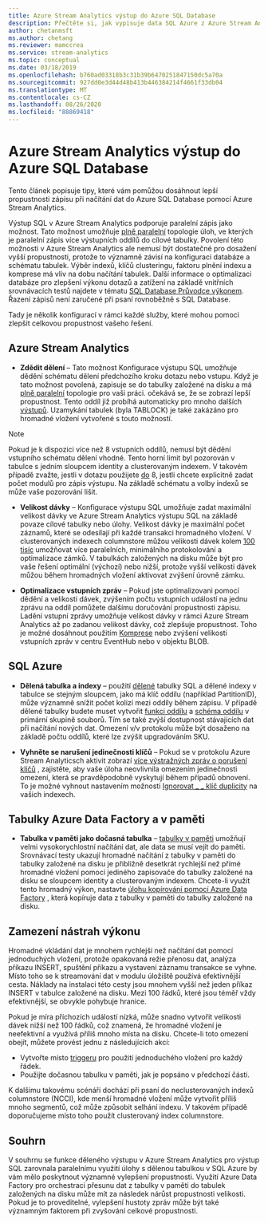 ```yaml
---
title: Azure Stream Analytics výstup do Azure SQL Database
description: Přečtěte si, jak vypisuje data SQL Azure z Azure Stream Analytics a dosahují vyšších sazeb propustnosti zápisu.
author: chetanmsft
ms.author: chetang
ms.reviewer: mamccrea
ms.service: stream-analytics
ms.topic: conceptual
ms.date: 03/18/2019
ms.openlocfilehash: b760ad03318b3c31b39b6470251847150dc5a70a
ms.sourcegitcommit: 927dd0e3d44d48b413b446384214f4661f33db04
ms.translationtype: MT
ms.contentlocale: cs-CZ
ms.lasthandoff: 08/26/2020
ms.locfileid: "88869418"
---
```

# <a name="azure-stream-analytics-output-to-azure-sql-database"></a>Azure Stream Analytics výstup do Azure SQL Database

Tento článek popisuje tipy, které vám pomůžou dosáhnout lepší propustnosti zápisu při načítání dat do Azure SQL Database pomocí Azure Stream Analytics.

Výstup SQL v Azure Stream Analytics podporuje paralelní zápis jako možnost. Tato možnost umožňuje [plně paralelní](stream-analytics-parallelization.md#embarrassingly-parallel-jobs) topologie úloh, ve kterých je paralelní zápis více výstupních oddílů do cílové tabulky. Povolení této možnosti v Azure Stream Analytics ale nemusí být dostatečné pro dosažení vyšší propustnosti, protože to významně závisí na konfiguraci databáze a schématu tabulek. Výběr indexů, klíčů clusteringu, faktoru plnění indexu a komprese má vliv na dobu načítání tabulek. Další informace o optimalizaci databáze pro zlepšení výkonu dotazů a zatížení na základě vnitřních srovnávacích testů najdete v tématu [SQL Database Průvodce výkonem](../azure-sql/database/performance-guidance.md). Řazení zápisů není zaručené při psaní rovnoběžně s SQL Database.

Tady je několik konfigurací v rámci každé služby, které mohou pomoci zlepšit celkovou propustnost vašeho řešení.

## <a name="azure-stream-analytics"></a>Azure Stream Analytics

- **Zdědit dělení** – Tato možnost Konfigurace výstupu SQL umožňuje dědění schématu dělení předchozího kroku dotazu nebo vstupu. Když je tato možnost povolená, zapisuje se do tabulky založené na disku a má [plně paralelní](stream-analytics-parallelization.md#embarrassingly-parallel-jobs) topologie pro vaši práci. očekává se, že se zobrazí lepší propustnost. Tento oddíl již probíhá automaticky pro mnoho dalších [výstupů](stream-analytics-parallelization.md#partitions-in-inputs-and-outputs). Uzamykání tabulek (byla TABLOCK) je také zakázáno pro hromadné vložení vytvořené s touto možností.

> [!NOTE] 
> Pokud je k dispozici více než 8 vstupních oddílů, nemusí být dědění vstupního schématu dělení vhodné. Tento horní limit byl pozorován v tabulce s jedním sloupcem identity a clusterovaným indexem. V takovém případě zvažte, jestli v dotazu použijete [do](https://docs.microsoft.com/stream-analytics-query/into-azure-stream-analytics#into-shard-count) 8, jestli chcete explicitně zadat počet modulů pro zápis výstupu. Na základě schématu a volby indexů se může vaše pozorování lišit.

- **Velikost dávky** – Konfigurace výstupu SQL umožňuje zadat maximální velikost dávky ve Azure Stream Analytics výstupu SQL na základě povaze cílové tabulky nebo úlohy. Velikost dávky je maximální počet záznamů, které se odesílají při každé transakci hromadného vložení. V clusterovaných indexech columnstore můžou velikosti dávek kolem [100 tisíc](https://docs.microsoft.com/sql/relational-databases/indexes/columnstore-indexes-data-loading-guidance) umožňovat více paralelních, minimálního protokolování a optimalizace zámků. V tabulkách založených na disku může být pro vaše řešení optimální (výchozí) nebo nižší, protože vyšší velikosti dávek můžou během hromadných vložení aktivovat zvýšení úrovně zámku.

- **Optimalizace vstupních zpráv** – Pokud jste optimalizovani pomocí dědění a velikosti dávek, zvýšením počtu vstupních událostí na jednu zprávu na oddíl pomůžete dalšímu doručování propustnosti zápisu. Ladění vstupní zprávy umožňuje velikost dávky v rámci Azure Stream Analytics až po zadanou velikost dávky, což zlepšuje propustnost. Toho je možné dosáhnout použitím [Komprese](stream-analytics-define-inputs.md) nebo zvýšení velikosti vstupních zpráv v centru EventHub nebo v objektu BLOB.

## <a name="sql-azure"></a>SQL Azure

- **Dělená tabulka a indexy** – použití [dělené](https://docs.microsoft.com/sql/relational-databases/partitions/partitioned-tables-and-indexes?view=sql-server-2017) tabulky SQL a dělené indexy v tabulce se stejným sloupcem, jako má klíč oddílu (například PartitionID), může významně snížit počet kolizí mezi oddíly během zápisu. V případě dělené tabulky budete muset vytvořit [funkci oddílu](https://docs.microsoft.com/sql/t-sql/statements/create-partition-function-transact-sql?view=sql-server-2017) a [schéma oddílu](https://docs.microsoft.com/sql/t-sql/statements/create-partition-scheme-transact-sql?view=sql-server-2017) v primární skupině souborů. Tím se také zvýší dostupnost stávajících dat při načítání nových dat. Omezení v/v protokolu může být dosaženo na základě počtu oddílů, které lze zvýšit upgradováním SKU.

- **Vyhněte se narušení jedinečnosti klíčů** – Pokud se v protokolu Azure Stream Analyticsch aktivit zobrazí [více výstražných zpráv o porušení klíčů](stream-analytics-troubleshoot-output.md#key-violation-warning-with-azure-sql-database-output) , zajistěte, aby vaše úloha neovlivnila omezením jedinečnosti omezení, která se pravděpodobně vyskytují během případů obnovení. To je možné vyhnout nastavením možnosti [Ignorovat \_ \_ klíč duplicity](stream-analytics-troubleshoot-output.md#key-violation-warning-with-azure-sql-database-output) na vašich indexech.

## <a name="azure-data-factory-and-in-memory-tables"></a>Tabulky Azure Data Factory a v paměti

- **Tabulka v paměti jako dočasná tabulka** – [tabulky v paměti](/sql/relational-databases/in-memory-oltp/in-memory-oltp-in-memory-optimization) umožňují velmi vysokorychlostní načítání dat, ale data se musí vejít do paměti. Srovnávací testy ukazují hromadné načítání z tabulky v paměti do tabulky založené na disku je přibližně desetkrát rychlejší než přímé hromadné vložení pomocí jediného zapisovače do tabulky založené na disku se sloupcem identity a clusterovaným indexem. Chcete-li využít tento hromadný výkon, nastavte [úlohu kopírování pomocí Azure Data Factory](../data-factory/connector-azure-sql-database.md) , která kopíruje data z tabulky v paměti do tabulky založené na disku.

## <a name="avoiding-performance-pitfalls"></a>Zamezení nástrah výkonu
Hromadné vkládání dat je mnohem rychlejší než načítání dat pomocí jednoduchých vložení, protože opakovaná režie přenosu dat, analýza příkazu INSERT, spuštění příkazu a vystavení záznamu transakce se vyhne. Místo toho se k streamování dat v modulu úložiště používá efektivnější cesta. Náklady na instalaci této cesty jsou mnohem vyšší než jeden příkaz INSERT v tabulce založené na disku. Mezi 100 řádků, které jsou téměř vždy efektivnější, se obvykle pohybuje hranice. 

Pokud je míra příchozích událostí nízká, může snadno vytvořit velikosti dávek nižší než 100 řádků, což znamená, že hromadné vložení je neefektivní a využívá příliš mnoho místa na disku. Chcete-li toto omezení obejít, můžete provést jednu z následujících akcí:
* Vytvořte místo [triggeru](/sql/t-sql/statements/create-trigger-transact-sql) pro použití jednoduchého vložení pro každý řádek.
* Použijte dočasnou tabulku v paměti, jak je popsáno v předchozí části.

K dalšímu takovému scénáři dochází při psaní do neclusterovaných indexů columnstore (NCCI), kde menší hromadné vložení může vytvořit příliš mnoho segmentů, což může způsobit selhání indexu. V takovém případě doporučujeme místo toho použít clusterovaný index columnstore.

## <a name="summary"></a>Souhrn

V souhrnu se funkce děleného výstupu v Azure Stream Analytics pro výstup SQL zarovnala paralelnímu využití úlohy s dělenou tabulkou v SQL Azure by vám mělo poskytnout významné vylepšení propustnosti. Využití Azure Data Factory pro orchestraci přesunu dat z tabulky v paměti do tabulek založených na disku může mít za následek nárůst propustnosti velikosti. Pokud je to proveditelné, vylepšení hustoty zpráv může být také významným faktorem při zvyšování celkové propustnosti.